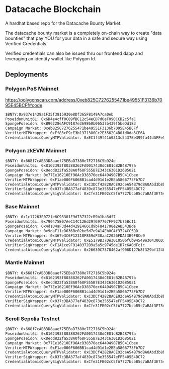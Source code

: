 # Datacache Blockchain

A hardhat based repo for the Datacache Bounty Market.

The datacache bounty market is a completely on-chain way to create "data bounties" that pay YOU for your data in a safe and secure way using Verified Credentials.

Verified credentials can also be issued thru our frontend dapp and leveraging an identity wallet like Polygon Id.

## Deployments

### Polygon PoS Mainnet
https://polygonscan.com/address/0xeb825C7276255471be49551F3136b7095E45BCFf#code
```txt
$BNTY:0x937e1439a1F35f3815930e8Df365F8149A7ca0eb
PoseidonUnit6L: 0x6D4e4cff0C89fBC12c54eCD7d6eF090CCD2c5faC
SpongePoseidon: 0xB96228eAFC9187e369860b06537b439f5beDd183
Campaign Market: 0xeb825C7276255471be49551F3136b7095E45BCFf
VerifierMTPWrapper: 0xFf83cF9cE3b1371380Cc2E3562C4D0fd0da3CE6A
CredentialAtomicQueryMTPValidator: 0xEC1f49f41A0313c5437Ee399fa44dAFFe56E7eE0
```

### Polygon zkEVM Mainnet
```txt
$BNTY: 0x668f7cAB33D8aaef75EBaD7380e7F2716C5b924e
PoseidonUnit6L: 0x8162393f80388262FA0017430dCE81cB2B48797a
SpongePoseidon: 0x8ecd822fa538A0f68F555B7E343C6301D2685021
Campaign Market: 0x77Ee16210Ef96AcD38370ec64494907B5C41Cbee
VerifierMTPWrapper: 0xF1ae000F606BB1cad4d91d1e2BEa5866773Fb7D7
CredentialAtomicQueryMTPValidator: 0xC3DCf42828ACE92ceA54B79dBA0Abd3b8bE4ff2d
VerifierSigWrapper: 0x037c3BA377af4839c873e355547eFF5405E4DC72
CredentialAtomicQuerySigValidator: 0xCfe31FB02cC5fA7727bcbB5c7aBAf3E7540782e8
```

### Base Mainnet
```txt
$BNTY: 0x1c17263E072fe6C93301F9d737322cB9b1ba3df7
PoseidonUnit6L: 0x790475E07AeC14C12Ed29f697767FF927b75Bc11
SpongePoseidon: 0x4d104aF3d44d429E466Cd9bF841708e2AB543Bde
Campaign Market: 0x9daF11eD636Bc02be5d7e9414Eb8C4f3724CC5DD
VerifierMTPWrapper: 0x367e3C6F12318F859dF30aaC2026FDAf3B9F8Ce9
CredentialAtomicQueryMTPValidator: 0xE5179B37De3010506fCb94549e304306D3A4B335
VerifierSigWrapper: 0xF1A1ce9F9140372B9a5a5c9745de1D7c6A0dFc1c
CredentialAtomicQuerySigValidator: 0x26639C7378462af908D127b8f329bf124b509310
```

### Mantle Mainnet
```txt
$BNTY: 0x668f7cAB33D8aaef75EBaD7380e7F2716C5b924e
PoseidonUnit6L: 0x8162393f80388262FA0017430dCE81cB2B48797a
SpongePoseidon: 0x8ecd822fa538A0f68F555B7E343C6301D2685021
Campaign Market: 0x77Ee16210Ef96AcD38370ec64494907B5C41Cbee
VerifierMTPWrapper: 0xF1ae000F606BB1cad4d91d1e2BEa5866773Fb7D7
CredentialAtomicQueryMTPValidator: 0xC3DCf42828ACE92ceA54B79dBA0Abd3b8bE4ff2d
VerifierSigWrapper: 0x037c3BA377af4839c873e355547eFF5405E4DC72
CredentialAtomicQuerySigValidator: 0xCfe31FB02cC5fA7727bcbB5c7aBAf3E7540782e8
```

### Scroll Sepolia Testnet
```txt
$BNTY: 0x668f7cAB33D8aaef75EBaD7380e7F2716C5b924e
PoseidonUnit6L: 0x8162393f80388262FA0017430dCE81cB2B48797a
SpongePoseidon: 0x8ecd822fa538A0f68F555B7E343C6301D2685021
Campaign Market: 0x77Ee16210Ef96AcD38370ec64494907B5C41Cbee
VerifierMTPWrapper: 0xF1ae000F606BB1cad4d91d1e2BEa5866773Fb7D7
CredentialAtomicQueryMTPValidator: 0xC3DCf42828ACE92ceA54B79dBA0Abd3b8bE4ff2d
VerifierSigWrapper: 0x037c3BA377af4839c873e355547eFF5405E4DC72
CredentialAtomicQuerySigValidator: 0xCfe31FB02cC5fA7727bcbB5c7aBAf3E7540782e8```